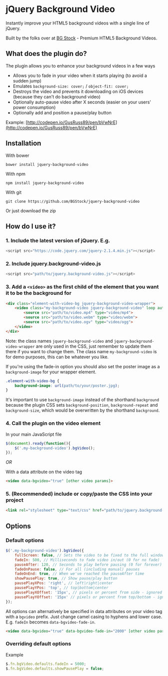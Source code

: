 # jQuery Background Video
Instantly improve your HTML5 background videos with a single line of jQuery.

Built by the folks over at [BG Stock](https://html5backgroundvideos.com) - Premium HTML5 Background Videos.

## What does the plugin do?
The plugin allows you to enhance your background videos in a few ways
 - Allows you to fade in your video when it starts playing (to avoid a sudden jump)
 - Emulates `background-size: cover;` / `object-fit: cover;`
 - Destroys the video and prevents it downloading on iOS devices (because they can't do background video)
 - Optionally auto-pause video after X seconds (easier on your users' power consumption)
 - Optionally add and position a pause/play button

Example: [http://codepen.io/GusRuss89/pen/bVwNrE](http://codepen.io/GusRuss89/pen/bVwNrE)

## Installation
With bower
```
bower install jquery-background-video
```
With npm
```
npm install jquery-background-video
```
With git
```
git clone https://github.com/BGStock/jquery-background-video
```
Or just download the zip

## How do I use it?
### 1. Include the latest version of jQuery. E.g.
```javascript
<script src="https://code.jquery.com/jquery-2.1.4.min.js"></script>
```
### 2. Include jquery.background-video.js
```javascript
<script src="path/to/jquery.background-video.js"></script>
```
### 3. Add a `<video>` as the first child of the element that you want it to be the background for

```html
<div class="element-with-video-bg jquery-background-video-wrapper">
	<video class="my-background-video jquery-background-video" loop autoplay muted poster="path/to/your/poster.jpg">
		<source src="path/to/video.mp4" type="video/mp4">
		<source src="path/to/video.webm" type="video/webm">
		<source src="path/to/video.ogv" type="video/ogg">
	</video>
</div>
```
Note: the class names `jquery-background-video` and `jquery-background-video-wrapper` are only used in the CSS, just remember to update them there if you want to change them. The class name `my-background-video` is for demo purposes, this can be whatever you like.

If you're using the fade-in option you should also set the poster image as a `background-image` for your wrapper element.
```css
.element-with-video-bg {
	background-image: url(path/to/your/poster.jpg);
}
```
It's important to use `background-image` instead of the shorthand `background` because the plugin CSS sets `background-position`, `background-repeat` and `background-size`, which would be overwritten by the shorthand `background`.

### 4. Call the plugin on the video element
In your main JavaScript file

```javascript
$(document).ready(function(){
	$('.my-background-video').bgVideo();
});
```

_*OR*_

With a data attribute on the video tag

```html
<video data-bgvideo="true" [other video params]>
```

### 5. (Recommended) include or copy/paste the CSS into your project
```html
<link rel="stylesheet" type="text/css" href="path/to/jquery.background-video.css">
```

## Options
### Default options
```javascript
$('.my-background-video').bgVideo({
	fullScreen: false, // Sets the video to be fixed to the full window
	fadeIn: 500, // Milliseconds to fade video in/out (0 for no fade)
	pauseAfter: 120, // Seconds to play before pausing (0 for forever)
	fadeOnPause: false, // For all (including manual) pauses
	fadeOnEnd: true, // When we've reached the pauseAfter time
	showPausePlay: true, // Show pause/play button
	pausePlayXPos: 'right', // left|right|center
	pausePlayYPos: 'top', // top|bottom|center
	pausePlayXOffset: '15px', // pixels or percent from side - ignored if positioned center
	pausePlayYOffset: '15px' // pixels or percent from top/bottom - ignored if positioned center
});
```

All options can alternatively be specified in data attributes on your video tag with a `bgvideo` prefix. Just change camel casing to hyphens and lower case. E.g. `fadeIn` becomes `data-bgvideo-fade-in`.
```html
<video data-bgvideo="true" data-bgvideo-fade-in="2000" [other video params]>
```

### Overriding default options
Example
```javascript
$.fn.bgVideo.defaults.fadeIn = 5000;
$.fn.bgVideo.defaults.showPausePlay = false;
```